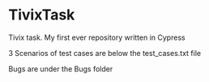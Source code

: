 # TivixTask
Tivix task. My first ever repository written in Cypress


3 Scenarios of test cases are below the test_cases.txt file

Bugs are under the Bugs folder
